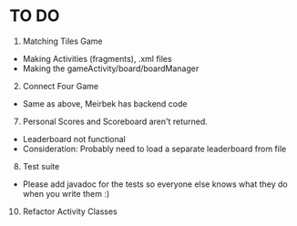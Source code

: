 # TO DO
1. Matching Tiles Game
 + Making Activities (fragments), .xml files
 + Making the gameActivity/board/boardManager

2. Connect Four Game
 + Same as above, Meirbek has backend code

7. Personal Scores and Scoreboard aren't returned.
 + Leaderboard not functional
 + Consideration: Probably need to load a separate leaderboard from file


8. Test suite
 + Please add javadoc for the tests so everyone else knows what they do when you write them :)

10. Refactor Activity Classes